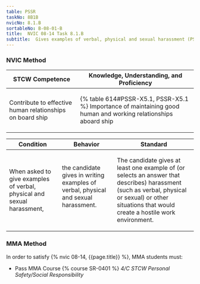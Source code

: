 ```yaml
---
table: PSSR
taskNo: 8B1B
nvicNo: 8.1.B 
sortableNo: B-08-01-B
title:  NVIC 08-14 Task 8.1.B 
subtitle:  Gives examples of verbal, physical and sexual harassment (PSSR)
---
```






### NVIC Method

<a style="display:none;" onclick="togglevisibility('nvic_methods')" >Show NVIC method.</a>

<div id='nvic_methods' class='show'>

<table>
<thead>
<tr>
<th class='forty'> STCW Competence </th>
<th class='sixty'> Knowledge, Understanding, and Proficiency </th>
</tr>
</thead>

<tbody>
<tr><td markdown='1'>

Contribute to effective human relationships on board ship

</td><td markdown='1'>

{% table 614#PSSR-X5.1, PSSR-X5.1 %} Importance of maintaining good human and working relationships aboard ship

</td></tr>


</tbody>
</table>


<table>
<thead>
<tr><th class='twenty'>  Condition </th><th class='twenty'> Behavior </th><th  class='sixty'>Standard </th></tr>
</thead>
<tbody >



<tr><td markdown='1'>

When asked to give examples of verbal, physical and sexual harassment,

</td><td markdown='1'>

the candidate gives in writing examples of verbal, physical and sexual harassment.

<br>

<div class="tooltip" markdown='1'>



</div>


</td><td markdown='1'>

The candidate gives at least one example of (or selects an answer that describes) harassment (such as verbal, physical or sexual) or other situations that would create a hostile work environment.

</td></tr>
</tbody>
</table>
</div>


### MMA Method

In order to satisfy  {% nvic 08-14, {{page.title}}  %}, MMA students must:

* Pass MMA Course {% course SR-0401 %}  *4/C STCW Personal Safety/Social Responsibility*